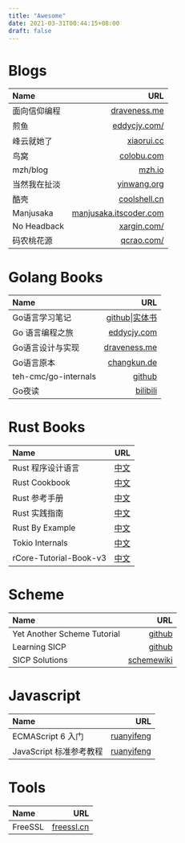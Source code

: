```yaml
---
title: "Awesome"
date: 2021-03-31T00:44:15+08:00
draft: false
---
```

# Blogs
|Name|URL|
|:---|---:|
|面向信仰编程|[draveness.me](https://draveness.me/)|
|煎鱼|[eddycjy.com/](https://eddycjy.com/)|
|峰云就她了|[xiaorui.cc](http://xiaorui.cc/)|
|鸟窝|[colobu.com](https://colobu.com/)|
|mzh/blog|[mzh.io](https://mzh.io/)|
|当然我在扯淡|[yinwang.org](http://www.yinwang.org/)|
|酷壳|[coolshell.cn](https://coolshell.cn/)|
|Manjusaka|[manjusaka.itscoder.com](https://manjusaka.itscoder.com/)|
|No Headback|[xargin.com/](https://xargin.com/)|
|码农桃花源|[qcrao.com/](https://qcrao.com/)|

# Golang Books
|Name|URL|
|:---|---:|
|Go语言学习笔记|[github](https://github.com/qyuhen/book)\|[实体书](https://item.jd.com/11944267.html)|
|Go 语言编程之旅|[eddycjy.com](https://golang2.eddycjy.com/)|
|Go语言设计与实现|[draveness.me](https://draveness.me/golang/)|
|Go语言原本|[changkun.de](https://changkun.de/golang)|
|teh-cmc/go-internals|[github](https://github.com/teh-cmc/go-internals)|
|Go夜读|[bilibili](https://space.bilibili.com/326749661/)|

# Rust Books
|Name|URL|
|:---|---:|
|Rust 程序设计语言|[中文](https://rust-lang.budshome.com/)|
|Rust Cookbook|[中文](https://rust-cookbook.budshome.com/)|
|Rust 参考手册|[中文](https://rust-reference.budshome.com/)|
|Rust 实践指南|[中文](https://rust-guide.budshome.com/)|
|Rust By Example|[中文](https://rust-by-example.budshome.com/)|
|Tokio Internals|[中文](https://tony612.github.io/tokio-internals/)|
|rCore-Tutorial-Book-v3|[中文](https://rcore-os.github.io/rCore-Tutorial-Book-v3/)|

# Scheme
|Name|URL|
|:---|---:|
|Yet Another Scheme Tutorial|[github](http://deathking.github.io/yast-cn/)|
|Learning SICP|[github](https://learningsicp.github.io/)|
|SICP Solutions|[schemewiki](http://community.schemewiki.org/?SICP-Solutions)|

# Javascript
|Name|URL|
|:---|---:|
|ECMAScript 6 入门|[ruanyifeng](http://es6.ruanyifeng.com/)|
|JavaScript 标准参考教程|[ruanyifeng](http://javascript.ruanyifeng.com/)|

# Tools
|Name|URL|
|:---|---:|
|FreeSSL|[freessl.cn](https://freessl.cn/)|


